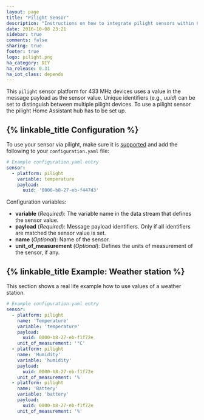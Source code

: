 ```yaml
---
layout: page
title: "Pilight Sensor"
description: "Instructions on how to integrate pilight sensors within Home Assistant."
date: 2016-10-08 23:21
sidebar: true
comments: false
sharing: true
footer: true
logo: pilight.png
ha_category: DIY
ha_release: 0.31
ha_iot_class: depends
---
```



This `pilight` sensor platform for 433 MHz devices uses a value in the message payload as the sensor value. Unique identifiers (e.g., _uuid_) can be set to distinguish between multiple pilight devices. To use a pilight sensor the pilight Home Assistant hub has to be set up.

## {% linkable_title Configuration %}

To use your sensor via pilight, make sure it is [supported](https://wiki.pilight.org/doku.php/protocols) and add the following to your `configuration.yaml` file:

```yaml
# Example configuration.yaml entry
sensor:
  - platform: pilight
    variable: temperature
    payload:
      uuid: '0000-b8-27-eb-f447d3'
```

Configuration variables:

- **variable** (*Required*): The variable name in the data stream that defines the sensor value.
- **payload** (*Required*): Message payload identifiers. Only if all identifiers are matched the sensor value is set.
- **name** (*Optional*): Name of the sensor.
- **unit_of_measurement** (*Optional*): Defines the units of measurement of the sensor, if any.

## {% linkable_title Example: Weather station %}

This section shows a real life example how to use values of a weather station.


```yaml
# Example configuration.yaml entry
sensor:
  - platform: pilight
    name: 'Temperature'
    variable: 'temperature'
    payload:
      uuid: 0000-b8-27-eb-f1f72e
    unit_of_measurement: '°C'
  - platform: pilight
    name: 'Humidity'
    variable: 'humidity'
    payload:
      uuid: 0000-b8-27-eb-f1f72e
    unit_of_measurement: '%'
  - platform: pilight
    name: 'Battery'
    variable: 'battery'
    payload:
      uuid: 0000-b8-27-eb-f1f72e
    unit_of_measurement: '%'
```
